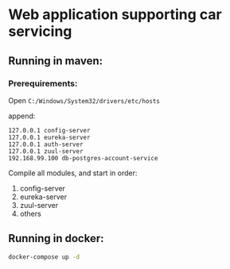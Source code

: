 # Web application supporting car servicing

## Running in maven:
### Prerequirements:
Open `C:/Windows/System32/drivers/etc/hosts`

append:
```
127.0.0.1 config-server
127.0.0.1 eureka-server
127.0.0.1 auth-server
127.0.0.1 zuul-server
192.168.99.100 db-postgres-account-service
```

Compile all modules, and start in order:
1. config-server
1. eureka-server
1. zuul-server
1. others

## Running in docker:
```cmd
docker-compose up -d
```